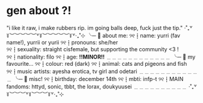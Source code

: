 #  gen about ?!
"i like it raw, i make rubbers rip. im going balls deep, fuck just the tip."
‧˚₊꒷꒦︶︶︶︶︶꒷꒦︶︶︶︶︶꒦꒷‧₊˚⊹
╰─ 🍔 about me:
୨୧┇name: yurri (fav name!), yurrii or yurii
୨୧┇pronouns: she/her  
୨୧┇sexuality: straight cisfemale, but supporting the community <3 !
୨୧┇nationality: filo
୨୧┇age: **!!MINOR!!**
﹍﹍﹍﹍﹍﹍﹍﹍﹍﹍﹍﹍
╰─ 🌭 my favourite...
୨୧┇colour: red (dark)
୨୧┇animal: cats and pigeons and fish
୨୧┇music artists: ayesha erotica, tv girl and odetari 
﹍﹍﹍﹍﹍﹍﹍﹍﹍﹍﹍﹍
╰─ 🍟 misc!
୨୧┇birthday: december 14th 
୨୧┇mbti: infp-t
୨୧┇MAIN fandoms: httyd, sonic, tbbt, the lorax, doukyuusei
﹍﹍﹍﹍﹍﹍﹍﹍﹍﹍
‧˚₊꒷꒦︶︶︶꒷꒦︶︶︶꒦꒷‧₊˚⊹
